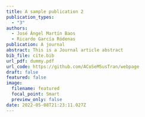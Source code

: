 ```yaml
---
title: A sample publication 2
publication_types:
  - "3"
authors:
  - José Ángel Martín Baos
  - Ricardo García Ródenas
publication: A journal
abstract: This is a Journal article abstract
bib_file: cite.bib
url_pdf: dummy.pdf
url_code: https://github.com/ACoSeMSusTran/webpage
draft: false
featured: false
image:
  filename: featured
  focal_point: Smart
  preview_only: false
date: 2022-05-08T21:23:11.027Z
---
```

